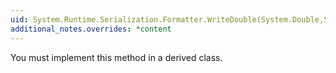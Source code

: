 ```yaml
---
uid: System.Runtime.Serialization.Formatter.WriteDouble(System.Double,System.String)
additional_notes.overrides: *content
---
```


<p>You must implement this method in a derived class.</p>


